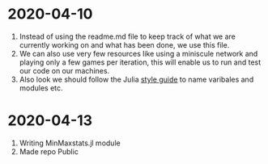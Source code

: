 # 2020-04-10
1. Instead of using the readme.md file to keep track of what we are currently working on and what has been done, we use this file.
2. We can also use very few resources like using a miniscule network and playing only a few games per iteration, this will enable us to run and test our code on our machines.
3. Also look we should follow the Julia [style guide](https://docs.julialang.org/en/v1/manual/style-guide/) to name varibales and modules etc.

# 2020-04-13
1. Writing MinMaxstats.jl module
2. Made repo Public